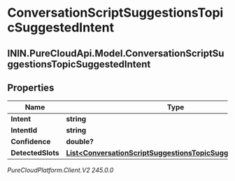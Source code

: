 # ConversationScriptSuggestionsTopicSuggestedIntent

## ININ.PureCloudApi.Model.ConversationScriptSuggestionsTopicSuggestedIntent

## Properties

|Name | Type | Description | Notes|
|------------ | ------------- | ------------- | -------------|
| **Intent** | **string** |  | [optional] |
| **IntentId** | **string** |  | [optional] |
| **Confidence** | **double?** |  | [optional] |
| **DetectedSlots** | [**List&lt;ConversationScriptSuggestionsTopicSuggestedIntentSlot&gt;**](ConversationScriptSuggestionsTopicSuggestedIntentSlot) |  | [optional] |



_PureCloudPlatform.Client.V2 245.0.0_
